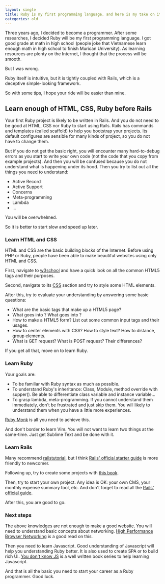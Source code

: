 ```yaml
---
layout: single
title: Ruby is my first programming language, and here is my take on it
categories: old
---
```

Three years ago, I decided to become a programmer. After some researches, I decided Ruby will be my first programming language. I got good grade at math in high school (people joke that Vietnamese learn enough math in high school to finish Murican University). As learning resources are plenty on the Internet, I thought that the process will be smooth.

But I was wrong.

Ruby itself is intuitive, but it is tightly coupled with Rails, which is a deceptive simple-looking framework.

So with some tips, I hope your ride will be easier than mine.

## Learn enough of HTML, CSS, Ruby before Rails

Your first Ruby project is likely to be written in Rails. And you do not need to be good at HTML, CSS nor Ruby to start using Rails. Rails has commands and templates (called scaffold) to help you bootstrap your projects. Its default configures are sensible for many kinds of project, so you do not have to change them.

But if you do not get the basic right, you will encounter many hard-to-debug errors as you start to write your own code (not the code that you copy from example projects). And then you will be confused because you do not understand what is happening under its hood. Then you try to list out all the things you need to understand:
- Active Record
- Active Support
- Concerns
- Meta-programming
- Lambda
- ...

You will be overwhelmed.

So it is better to start slow and speed up later.

### Learn HTML and CSS

HTML and CSS are the basic building blocks of the Internet. Before using PHP or Ruby, people have been able to make beautiful websites using only HTML and CSS.

First, navigate to [w3school](https://www.w3schools.com/html/) and have a quick look on all the common HTML5 tags and their purposes.

Second, navigate to its [CSS](https://www.w3schools.com/css/default.asp) section and try to style some HTML elements.

After this, try to evaluate your understanding by answering some basic questions:
- What are the basic tags that make up a HTML5 page?
- What goes into <head>? What goes into <body>?
- How to make a HTML5 form? List out some common input tags and their usages.
- How to center elements with CSS? How to style text? How to distance, group elements.
- What is GET request? What is POST request? Their differences?

If you get all that, move on to learn Ruby.

### Learn Ruby

Your goals are:
- To be familiar with Ruby syntax as much as possible.
- To understand Ruby's inheritance: Class, Module, method override with supper(). Be able to differentiate class variable and instance variable...
- To grasp lambda, meta-programming. If you cannot understand them immediately, don't be frustrated and just skip them. You will likely to understand them when you have a little more experiences.

[Ruby Monk](https://rubymonk.com/) is all you need to achieve this.

And don't border to learn Vim. You will not want to learn two things at the same-time. Just get Sublime Text and be done with it.

### Learn Rails

Many recommend [railstutorial](https://www.railstutorial.org/book), but I think [Rails' official starter guide]( http://guides.rubyonrails.org/getting_started.html) is more friendly to newcomer.

Following up, try to create some projects with [this book](https://pragprog.com/book/rails51/agile-web-development-with-rails-51).

Then, try to start your own project. Any idea is OK: your own CMS, your monthly expense summary tool, etc. And don't forget to read all the [Rails' official guide](http://guides.rubyonrails.org/).

After this, you are good to go.

### Next steps

The above knowledges are not enough to make a good website. You will need to understand basic concepts about networking. [High Performance
Browser Networking](https://hpbn.co/?utm_source=igvita&utm_medium=referral&utm_campaign=igvita-homepage) is a good read on this.

Then you need to learn Javascript. Good understanding of Javascript will help you understanding Ruby better. It is also used to create SPA or to build rich UI. [You don't know JS](https://github.com/getify/You-Dont-Know-JS) is a well written book series to help learning Javascript.

And that is all the basic you need to start your career as a Ruby programmer. Good luck.
